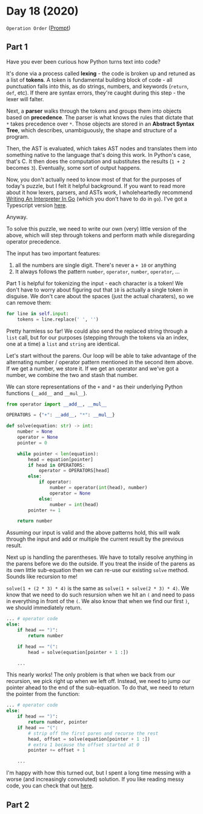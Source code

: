 # Day 18 (2020)

`Operation Order` ([Prompt](https://adventofcode.com/2020/day/18))

## Part 1

Have you ever been curious how Python turns text into code?

It's done via a process called **lexing** - the code is broken up and retuned as a list of **tokens**. A token is fundamental building block of code - all punctuation falls into this, as do strings, numbers, and keywords (`return`, `def`, etc). If there are syntax errors, they're caught during this step - the lexer will falter.

Next, a **parser** walks through the tokens and groups them into objects based on **precedence**. The parser is what knows the rules that dictate that `*` takes precedence over `*`. Those objects are stored in an **Abstract Syntax Tree**, which describes, unambiguously, the shape and structure of a program.

Then, the AST is evaluated, which takes AST nodes and translates them into something native to the language that's doing this work. In Python's case, that's C. It then does the computation and substitutes the results (`1 + 2` becomes `3`). Eventually, some sort of output happens.

Now, you don't actually need to know most of that for the purposes of today's puzzle, but I felt it helpful background. If you want to read more about it how lexers, parsers, and ASTs work, I wholeheartedly recommend [Writing An Interpreter In Go](https://interpreterbook.com/) (which you don't have to do in `go`). I've got a Typescript version [here](https://github.com/xavdid/monkey-ts).

Anyway.

To solve this puzzle, we need to write our own (very) little version of the above, which will step through tokens and perform math while disregarding operator precedence.

The input has two important features:

1. all the numbers are single digit. There's never a `+ 10` or anything
1. It always follows the pattern `number`, `operator`, `number`, `operator`, ...

Part 1 is helpful for tokenizing the input - each character is a token! We don't have to worry about figuring out that `10` is actually a single token in disguise. We don't care about the spaces (just the actual charaters), so we can remove them:

```py
for line in self.input:
    tokens = line.replace(' ', '')
```

Pretty harmless so far! We could also send the replaced string through a `list` call, but for our purposes (stepping through the tokens via an index, one at a time) a `list` and `string` are identical.

Let's start without the parens. Our loop will be able to take advantage of the alternating number / operator pattern mentioned in the second item above. If we get a number, we store it. If we get an operator and we've got a number, we combine the two and stash that number.

We can store representations of the `+` and `*` as their underlying Python functions (`__add__` and `__mul__`).

```py
from operator import __add__, __mul__

OPERATORS = {"+": __add__, "*": __mul__}

def solve(equation: str) -> int:
    number = None
    operator = None
    pointer = 0

    while pointer < len(equation):
        head = equation[pointer]
        if head in OPERATORS:
            operator = OPERATORS[head]
        else:
            if operator:
                number = operator(int(head), number)
                operator = None
            else:
                number = int(head)
        pointer += 1

    return number
```

Assuming our input is valid and the above patterns hold, this will walk through the input and add or multiple the current result by the previous result.

Next up is handling the parentheses. We have to totally resolve anything in the parens before we do the outside. If you treat the inside of the parens as its own little sub-equation then we can re-use our existing `solve` method. Sounds like recursion to me!

`solve(1 + (2 * 3) * 4)` is the same as `solve(1 + solve(2 * 3) * 4)`. We know that we need to do such resursion when we hit an `(` and need to pass in everything in front of the `(`. We also know that when we find our first `)`, we should immediately return.

```py
... # operator code
else:
    if head == ")":
        return number

    if head == "(":
        head = solve(equation[pointer + 1 :])

    ...
```

This nearly works! The only problem is that when we back from our recursion, we pick right up when we left off. Instead, we need to jump our pointer ahead to the end of the sub-equation. To do that, we need to return the pointer from the function:

```py
... # operator code
else:
    if head == ")":
        return number, pointer
    if head == "(":
        # strip off the first paren and recurse the rest
        head, offset = solve(equation[pointer + 1 :])
        # extra 1 because the offset started at 0
        pointer += offset + 1

    ...
```

I'm happy with how this turned out, but I spent a long time messing with a worse (and increasingly convoluted) solution. If you like reading messy code, you can check that out [here](https://gist.github.com/xavdid/238c8504994d887a2951224a07b32336).

## Part 2
